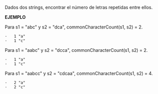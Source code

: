 Dados dos strings, encontrar el número de letras repetidas entre ellos.

**EJEMPLO**

Para s1 = "abc" y s2 = "dca", commonCharacterCount(s1, s2) = 2.

    ·   1 "a"
    ·   1 "c"

Para s1 = "aabc" y s2 = "dcca", commonCharacterCount(s1, s2) = 2.

    ·   1 "a"
    ·   1 "c"
    
Para s1 = "aabcc" y s2 = "cdcaa", commonCharacterCount(s1, s2) = 4.

    ·   2 "a"
    ·   2 "c"
